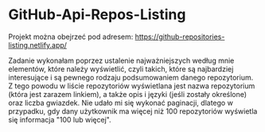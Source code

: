 # GitHub-Api-Repos-Listing

Projekt można obejrzeć pod adresem: https://github-repositories-listing.netlify.app/

Zadanie wykonałam poprzez ustalenie najważniejszych według mnie elementów, które należy wyświetlić, czyli takich, które są najbardziej interesujące i są pewnego rodzaju podsumowaniem danego repozytorium.
Z tego powodu w liście repozytoriów wyświetlana jest nazwa repozytorium (która jest zarazem linkiem), a także opis i języki (jeśli zostały określone) oraz liczba gwiazdek.
Nie udało mi się wykonać paginacji, dlatego w przypadku, gdy dany użytkownik ma więcej niż 100 repozytoriów wyświetla się informacja "100 lub więcej".
